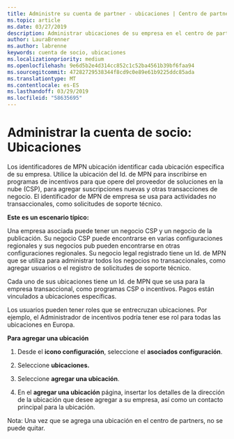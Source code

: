 ```yaml
---
title: Administre su cuenta de partner - ubicaciones | Centro de partners
ms.topic: article
ms.date: 03/27/2019
description: Administrar ubicaciones de su empresa en el centro de partners
author: LauraBrenner
ms.author: labrenne
keywords: cuenta de socio, ubicaciones
ms.localizationpriority: medium
ms.openlocfilehash: 9e6d5b2e4d314cc852c1c52ba4561b39bf6faa94
ms.sourcegitcommit: 47282729538344f8cd9c0e89e61b9225ddc85ada
ms.translationtype: MT
ms.contentlocale: es-ES
ms.lasthandoff: 03/29/2019
ms.locfileid: "58635695"
---
```

# <a name="manage-your-partner-account-locations"></a>Administrar la cuenta de socio: Ubicaciones

Los identificadores de MPN ubicación identificar cada ubicación específica de su empresa. Utilice la ubicación del Id. de MPN para inscribirse en programas de incentivos para que opere del proveedor de soluciones en la nube (CSP), para agregar suscripciones nuevas y otras transacciones de negocio. El identificador de MPN de empresa se usa para actividades no transaccionales, como solicitudes de soporte técnico.

**Este es un escenario típico:** 

Una empresa asociada puede tener un negocio CSP y un negocio de la publicación. Su negocio CSP puede encontrarse en varias configuraciones regionales y sus negocios pub pueden encontrarse en otras configuraciones regionales. Su negocio legal registrado tiene un Id. de MPN que se utiliza para administrar todos los negocios no transaccionales, como agregar usuarios o el registro de solicitudes de soporte técnico. 

Cada uno de sus ubicaciones tiene un Id. de MPN que se usa para la empresa transaccional, como programas CSP o incentivos. Pagos están vinculados a ubicaciones específicas.

Los usuarios pueden tener roles que se entrecruzan ubicaciones. Por ejemplo, el Administrador de incentivos podría tener ese rol para todas las ubicaciones en Europa.

**Para agregar una ubicación**

1. Desde el **icono configuración**, seleccione el **asociados configuración**. 

2. Seleccione **ubicaciones.**

3. Seleccione **agregar una ubicación**.  

4. En el **agregar una ubicación** página, insertar los detalles de la dirección de la ubicación que desee agregar a su empresa, así como un contacto principal para la ubicación.

Nota: Una vez que se agrega una ubicación en el centro de partners, no se puede quitar.


